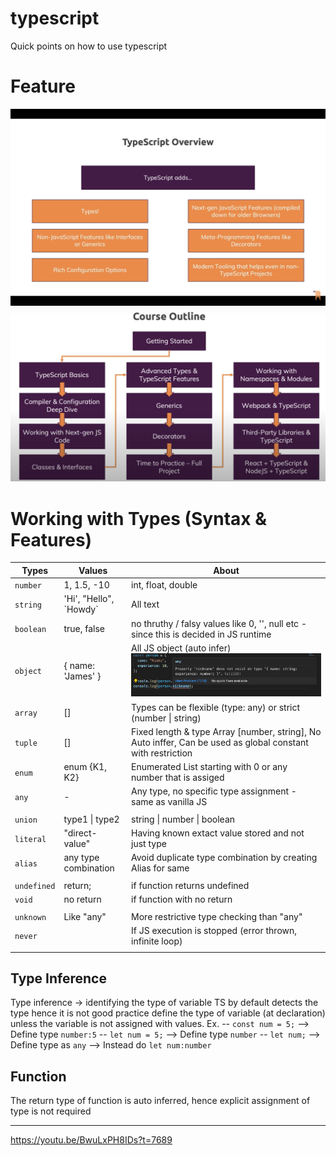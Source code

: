 # typescript

Quick points on how to use typescript

# Feature

![](images/01_ts_features.png)
![](images/02_index.png)

# Working with Types (Syntax & Features)

| Types       | Values                   | About                                                                                                       |
| ----------- | ------------------------ | ----------------------------------------------------------------------------------------------------------- |
| `number`    | 1, 1.5, -10              | int, float, double                                                                                          |
| `string`    | 'Hi', "Hello", \`Howdy\` | All text                                                                                                    |
| `boolean`   | true, false              | no thruthy / falsy values like 0, '', null etc - since this is decided in JS runtime                        |
| `object`    | { name: 'James' }        | All JS object (auto infer) ![](images/02z_01_object.png)                                                    |
| `array`     | []                       | Types can be flexible (type: any) or strict (number \| string)                                              |
| `tuple`     | []                       | Fixed length & type Array [number, string], No Auto inffer, Can be used as global constant with restriction |
| `enum`      | enum {K1, K2}            | Enumerated List starting with 0 or any number that is assiged                                               |
| `any`       | -                        | Any type, no specific type assignment - same as vanilla JS                                                  |
|             |                          |                                                                                                             |
| `union`     | type1 \| type2           | string \| number \| boolean                                                                                 |
| `literal`   | "direct-value"           | Having known extact value stored and not just type                                                          |
| `alias`     | any type combination     | Avoid duplicate type combination by creating Alias for same                                                 |
|             |                          |                                                                                                             |
| `undefined` | return;                  | if function returns undefined                                                                               |
| `void`      | no return                | if function with no return                                                                                  |
|             |                          |                                                                                                             |
| `unknown`   | Like "any"               | More restrictive type checking than "any"                                                                   |
| `never`     |                          | If JS execution is stopped (error thrown, infinite loop)                                                    |
|             |                          |                                                                                                             |

## Type Inference

Type inference -> identifying the type of variable
TS by default detects the type hence it is not good practice define the type of variable (at declaration) unless the variable is not assigned with values.
Ex.
-- `const num = 5;` --> Define type `number:5`
-- `let num = 5;` --> Define type `number`
-- `let num;` --> Define type as `any` --> Instead do `let num:number`

## Function

The return type of function is auto inferred, hence explicit assignment of type is not required

---

https://youtu.be/BwuLxPH8IDs?t=7689
